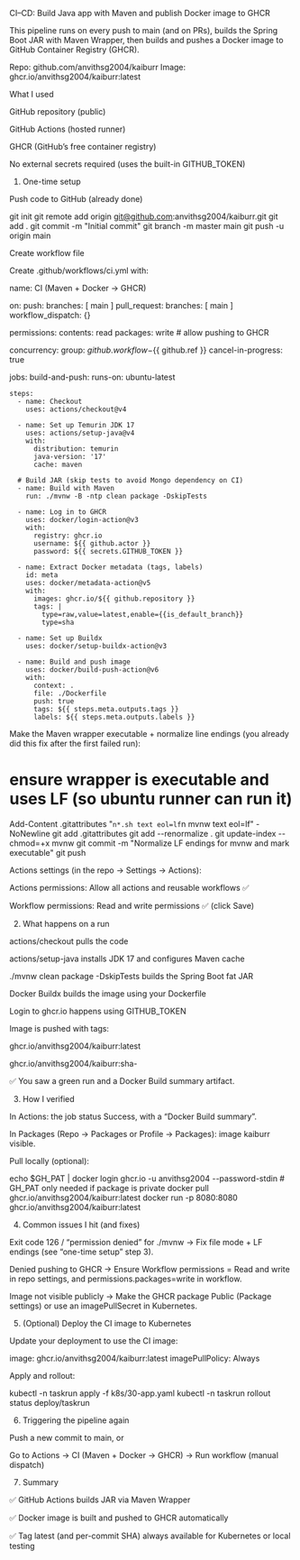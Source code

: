 CI–CD: Build Java app with Maven and publish Docker image to GHCR

This pipeline runs on every push to main (and on PRs), builds the Spring Boot JAR with Maven Wrapper, then builds and pushes a Docker image to GitHub Container Registry (GHCR).

Repo: github.com/anvithsg2004/kaiburr
Image: ghcr.io/anvithsg2004/kaiburr:latest

What I used

GitHub repository (public)

GitHub Actions (hosted runner)

GHCR (GitHub’s free container registry)

No external secrets required (uses the built-in GITHUB_TOKEN)

1) One-time setup

Push code to GitHub (already done)

git init
git remote add origin git@github.com:anvithsg2004/kaiburr.git
git add .
git commit -m "Initial commit"
git branch -m master main
git push -u origin main


Create workflow file

Create .github/workflows/ci.yml with:

name: CI (Maven + Docker → GHCR)

on:
  push:
    branches: [ main ]
  pull_request:
    branches: [ main ]
  workflow_dispatch: {}

permissions:
  contents: read
  packages: write   # allow pushing to GHCR

concurrency:
  group: ${{ github.workflow }}-${{ github.ref }}
  cancel-in-progress: true

jobs:
  build-and-push:
    runs-on: ubuntu-latest

    steps:
      - name: Checkout
        uses: actions/checkout@v4

      - name: Set up Temurin JDK 17
        uses: actions/setup-java@v4
        with:
          distribution: temurin
          java-version: '17'
          cache: maven

      # Build JAR (skip tests to avoid Mongo dependency on CI)
      - name: Build with Maven
        run: ./mvnw -B -ntp clean package -DskipTests

      - name: Log in to GHCR
        uses: docker/login-action@v3
        with:
          registry: ghcr.io
          username: ${{ github.actor }}
          password: ${{ secrets.GITHUB_TOKEN }}

      - name: Extract Docker metadata (tags, labels)
        id: meta
        uses: docker/metadata-action@v5
        with:
          images: ghcr.io/${{ github.repository }}
          tags: |
            type=raw,value=latest,enable={{is_default_branch}}
            type=sha

      - name: Set up Buildx
        uses: docker/setup-buildx-action@v3

      - name: Build and push image
        uses: docker/build-push-action@v6
        with:
          context: .
          file: ./Dockerfile
          push: true
          tags: ${{ steps.meta.outputs.tags }}
          labels: ${{ steps.meta.outputs.labels }}


Make the Maven wrapper executable + normalize line endings (you already did this fix after the first failed run):

# ensure wrapper is executable and uses LF (so ubuntu runner can run it)
Add-Content .gitattributes "`n*.sh text eol=lf`n mvnw text eol=lf" -NoNewline
git add .gitattributes
git add --renormalize .
git update-index --chmod=+x mvnw
git commit -m "Normalize LF endings for mvnw and mark executable"
git push


Actions settings (in the repo → Settings → Actions):

Actions permissions: Allow all actions and reusable workflows ✅

Workflow permissions: Read and write permissions ✅ (click Save)

2) What happens on a run

actions/checkout pulls the code

actions/setup-java installs JDK 17 and configures Maven cache

./mvnw clean package -DskipTests builds the Spring Boot fat JAR

Docker Buildx builds the image using your Dockerfile

Login to ghcr.io happens using GITHUB_TOKEN

Image is pushed with tags:

ghcr.io/anvithsg2004/kaiburr:latest

ghcr.io/anvithsg2004/kaiburr:sha-<commit-sha>

✅ You saw a green run and a Docker Build summary artifact.

3) How I verified

In Actions: the job status Success, with a “Docker Build summary”.

In Packages (Repo → Packages or Profile → Packages): image kaiburr visible.

Pull locally (optional):

echo $GH_PAT | docker login ghcr.io -u anvithsg2004 --password-stdin  # GH_PAT only needed if package is private
docker pull ghcr.io/anvithsg2004/kaiburr:latest
docker run -p 8080:8080 ghcr.io/anvithsg2004/kaiburr:latest

4) Common issues I hit (and fixes)

Exit code 126 / “permission denied” for ./mvnw
→ Fix file mode + LF endings (see “one-time setup” step 3).

Denied pushing to GHCR
→ Ensure Workflow permissions = Read and write in repo settings, and permissions.packages=write in workflow.

Image not visible publicly
→ Make the GHCR package Public (Package settings) or use an imagePullSecret in Kubernetes.

5) (Optional) Deploy the CI image to Kubernetes

Update your deployment to use the CI image:

image: ghcr.io/anvithsg2004/kaiburr:latest
imagePullPolicy: Always


Apply and rollout:

kubectl -n taskrun apply -f k8s/30-app.yaml
kubectl -n taskrun rollout status deploy/taskrun

6) Triggering the pipeline again

Push a new commit to main, or

Go to Actions → CI (Maven + Docker → GHCR) → Run workflow (manual dispatch)

7) Summary

✅ GitHub Actions builds JAR via Maven Wrapper

✅ Docker image is built and pushed to GHCR automatically


✅ Tag latest (and per-commit SHA) always available for Kubernetes or local testing
